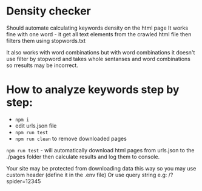 # Density checker 
Should automate calculating keywords density on the html page 
It works fine with one word - it get all text elements from the crawled html file then filters them using stopwords.txt

It also works with word combinations but with word combinations it doesn't use filter by stopword and takes whole sentanses and word combinations so rresults may be incorrect. 


# How to analyze keywords step by step: 

- `npm i`
- edit urls.json file 
- `npm run test` 
- `npm run clean` to remove downloaded pages

`npm run test` - will automatically download html pages from urls.json to the ./pages folder then calculate results and log them to console. 

Your site may be protected from downloading data this way so you may use custom header (define it in the .env file) 
Or use query string e.g: /?spider=12345 
